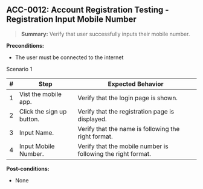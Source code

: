 ## **ACC-0012:** Account Registration Testing - Registration Input Mobile Number

> **Summary:** Verify that user successfully inputs their mobile number. <br>

**Preconditions:**

- The user must be connected to the internet

Scenario 1

| \#  | Step                      | Expected Behavior                                            |
| --- | ------------------------- | ------------------------------------------------------------ |
| 1   | Vist the mobile app.      | Verify that the login page is shown.                         |
| 2   | Click the sign up button. | Verify that the registration page is displayed.              |
| 3   | Input Name.               | Verify that the name is following the right format.          |
| 4   | Input Mobile Number.      | Verify that the mobile number is following the right format. |

**Post-conditions:**

- None
